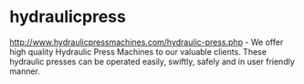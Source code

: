 hydraulicpress
==============

http://www.hydraulicpressmachines.com/hydraulic-press.php - We offer high quality Hydraulic Press Machines to our valuable clients. These hydraulic presses can be operated easily, swiftly, safely and in user friendly manner.
